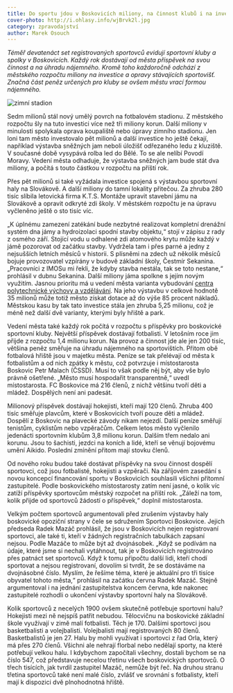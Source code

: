 ```yaml
---
title: Do sportu jdou v Boskovicích miliony, na činnost klubů i na investice
cover-photo: http://i.ohlasy.info/wjBrvk2l.jpg
category: zpravodajství
author: Marek Osouch
---
```


*Téměř devatenáct set registrovaných sportovců evidují sportovní kluby a spolky v Boskovicích. Každý rok dostávají od města příspěvek na svou činnost a na úhradu nájemného. Kromě toho každoročně odchází z městského rozpočtu miliony na investice a opravy stávajících sportovišť. Značná část peněz určených pro kluby se ovšem městu vrací formou nájemného.*

<img src="http://i.ohlasy.info/wjBrvk2.jpg" alt="zimní stadion" class="img-responsive img-popup" data-author="Tomáš Trumpeš">

Sedm milionů stál nový umělý povrch na fotbalovém stadionu. Z městského rozpočtu šly na tuto investici více než tři miliony korun. Další miliony v minulosti spolykala oprava koupaliště nebo úpravy zimního stadionu. Jen loni tam město investovalo pět milionů a další investice ho ještě čekají, například výstavba sněžných jam neboli úložišť odřezaného ledu z kluziště. V současné době vysypává rolba led do Bělé. To se ale nelíbí Povodí Moravy. Vedení města odhaduje, že výstavba sněžných jam bude stát dva miliony, a počítá s touto částkou v rozpočtu na příští rok.

Přes pět milionů si také vyžádala investice spojená s výstavbou sportovní haly na Slovákově. A další miliony do tamní lokality přitečou. Za zhruba 280 tisíc slíbila letovická firma K.T.S. Montáže upravit stavební jámu na Slovákově a opravit odkryté zdi školy. V městském rozpočtu je na úpravu vyčleněno ještě o sto tisíc víc.

„K úplnému zamezení zatékání bude nezbytné realizovat kompletní drenážní systém dna jámy a hydroizolaci spodní stavby objektu,“ stojí v zápisu z rady z osmého září. Stojící vodu u odhalené zdi atomového krytu může každý v jámě pozorovat od začátku stavby. Vydržela tam i přes parné a jedny z nejsušších letních měsíců v historii. S plísněmi na zdech už několik měsíců bojuje provozovatel vzpírány v budově základní školy, Čestmír Sekanina. „Pracovníci z IMOSu mi řekli, že kdyby stavba nestála, tak se toto nestane,“ prohlásil v dubnu  Sekanina. Další miliony jáma spolkne s jejím novým využitím. Jasnou prioritu má u vedení města varianta vybudování [centra polytechnické výchovy a vzdělávání](/clanky/2015/10/budoucnost-slovakovy.html). Na jeho výstavbu v celkové hodnotě 35 milionů může totiž město získat dotace až do výše 85 procent nákladů. Městskou kasu by tak tato investice stála jen zhruba 5,25 milionu, což je méně než další dvě varianty, kterými byly hřiště a park.

Vedení města také každý rok počítá v rozpočtu s příspěvky pro boskovické sportovní kluby. Největší příspěvek dostávají fotbalisti. V letošním roce jim přijde z rozpočtu 1,4 milionu korun. Na provoz a činnost jde ale jen 200 tisíc, většina peněz směřuje na úhradu nájemného na sportovištích. Přitom obě fotbalová hřiště jsou v majetku města. Peníze se tak přelévají od města k fotbalistům a od nich zpátky k městu, což potvrzuje i místostarosta Boskovic Petr Malach (ČSSD). Musí to však podle něj být, aby vše bylo právně ošetřené. „Město musí hospodařit transparentně,“ uvedl místostarosta. FC Boskovice má 216 členů, z nichž většinu tvoří děti a mládež. Dospělých není ani padesát.

Milionový příspěvek dostávají hokejisti, kteří mají 120 členů. Zhruba 400 tisíc směřuje plavcům, které v Boskovicích tvoří pouze děti a mládež. Dospělí z Boskovic na plavecké závody nikam nejezdí. Další peníze směřují tenistům, cyklistům nebo vzpěračům. Celkem letos město vyčlenilo jedenácti sportovním klubům 3,8 milionu korun. Dalším třem nedalo ani korunu. Jsou to šachisti, jezdci na koních a lidé, kteří se věnují bojovému umění Aikido. Poslední zmínění přitom mají stovku členů. 

Od nového roku budou také dostávat příspěvky na svou činnost dospělí sportovci, což jsou fotbalisté, hokejisti a vzpěrači. Na záříjovém zasedání s novou koncepcí financování sportu v Boskovicích souhlasili všichni přítomní zastupitelé. Podle boskovického místostarosty zatím není jasné, o kolik víc zatíží příspěvky sportovcům městský rozpočet na příští rok. „Záleží na tom, kolik přijde od sportovců žádostí o příspěvek,“ doplnil místostarosta.

Velkým počtem sportovců argumentovali před zrušením výstavby haly boskovické opoziční strany v čele se sdružením Sportovci Boskovice. Jejich předseda Radek Mazáč prohlásil, že jsou v Boskovicích nejen registrovaní sportovci, ale také ti, kteří v žádných registračních tabulkách zapsaní nejsou. Podle Mazáče to může být až dvojnásobek. „Když se podívám na údaje, které jsme si nechali vytáhnout, tak je v Boskovicích registrováno přes patnáct set sportovců. Když k tomu připočtu další lidi, kteří chodí sportovat a nejsou registrovaní, dovolím si tvrdit, že se dostáváme na dvojnásobné číslo. Myslím, že řešíme téma, které je aktuální pro tři tisíce obyvatel tohoto města,“ prohlásil na začátku června Radek Mazáč. Stejně argumentoval i na jednání zastupitelstva koncem června, kde nakonec zastupitelé rozhodli o ukončení výstavby sportovní haly na Slovákově.

Kolik sportovců z necelých 1900 ovšem skutečně potřebuje sportovní halu? Hokejisti mezi ně nejspíš patřit nebudou. Tělocvičnu na boskovické základní škole využívají v zimě malí fotbalisti. Těch je 170. Dalšími sportovci jsou basketbalisti a volejbalisti. Volejbalisti mají registrovaných 80 členů. Basketbalistů je jen 27. Halu by mohli využívat i sportovci z řad Orla, který má přes 270 členů. Všichni ale nehrají florbal nebo nedělají sporty, na které potřebují velkou halu. I kdybychom započítali všechny, dostali bychom se na číslo 547, což představuje necelou třetinu všech boskovických sportovců. O třech tisících, jak tvrdil zastupitel Mazáč, nemůže být řeč. Na druhou stranu třetina sportovců také není malé číslo, zvlášť ve srovnání s fotbalisty, kteří mají k dispozici dvě plnohodnotná hřiště.